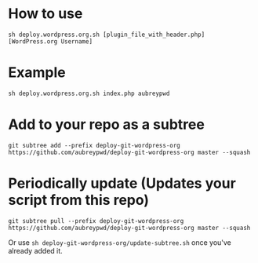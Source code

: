 # How to use

	sh deploy.wordpress.org.sh [plugin_file_with_header.php] [WordPress.org Username]

# Example

	sh deploy.wordpress.org.sh index.php aubreypwd

# Add to your repo as a subtree

	git subtree add --prefix deploy-git-wordpress-org https://github.com/aubreypwd/deploy-git-wordpress-org master --squash

# Periodically update (Updates your script from this repo)

	git subtree pull --prefix deploy-git-wordpress-org https://github.com/aubreypwd/deploy-git-wordpress-org master --squash

Or use `sh deploy-git-wordpress-org/update-subtree.sh` once you've already added it.